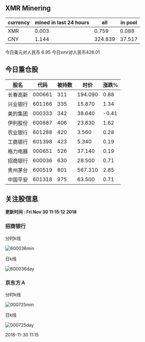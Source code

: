 ## XMR Minering

|currency|mined in last 24 hours|all|in pool|
|---|---|---|---|
|XMR|0.003|0.759|0.088|
|CNY|1.144|324.839|37.517|

今日美元对人民币 6.95	今日xmr对人民币428.01


## 今日重仓股 

|股名|代码|被持数|时价|涨跌%|
|---|---|---|---|---|
|长春高新|000661|311|194.090|0.88|
|兴业银行|601166|335|15.870|1.34|
|美的集团|000333|342|38.640|-0.41|
|伊利股份|600887|406|23.830|1.62|
|农业银行|601288|420|3.560|0.28|
|工商银行|601398|423|5.340|0.19|
|格力电器|000651|526|37.140|0.19|
|招商银行|600036|630|28.500|0.71|
|贵州茅台|600519|801|567.310|2.85|
|中国平安|601318|975|63.500|0.71|

## 关注股信息
**更新时间 : Fri Nov 30 11:15:12 2018**
### 招商银行 
分时k线

![600036min](http://image.sinajs.cn/newchart/min/n/sh600036.gif)

日k线

![600036day](http://image.sinajs.cn/newchart/daily/n/sh600036.gif)

### 京东方Ａ 
分时k线

![000725min](http://image.sinajs.cn/newchart/min/n/sz000725.gif)

日k线

![000725day](http://image.sinajs.cn/newchart/daily/n/sz000725.gif)

2018-11-30 11:15